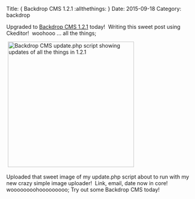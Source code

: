 Title: { Backdrop CMS 1.2.1 :allthethings: }
Date: 2015-09-18
Category: backdrop


<p>Upgraded to <a href="https://backdropcms.org">Backdrop CMS 1.2.1</a> today! &nbsp;Writing this sweet post using Ckeditor! &nbsp;woohooo ... all the things;</p>

<p class="text-align-center">&nbsp;<img alt="Backdrop CMS update.php script showing updates of all the things in 1.2.1" data-file-id="7" src="/files/inline-images/Screen%20Shot%202015-09-18%20at%206.07.49%20PM.png" width="333" /></p>

<p>Uploaded that sweet image of my update.php script about to run with my new crazy simple image uploader! &nbsp;Link, email, date now in core! woooooooohooooooooo; Try out some Backdrop CMS today!</p>

